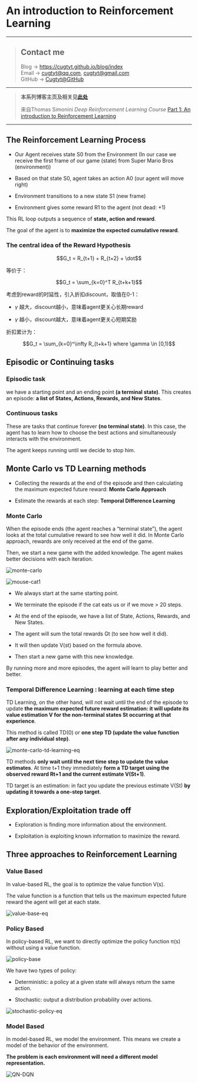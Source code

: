 # An introduction to Reinforcement Learning

---
> ## Contact me
> Blog -> <https://cugtyt.github.io/blog/index>  
> Email -> <cugtyt@qq.com>, <cugtyt@gmail.com>  
> GitHub -> [Cugtyt@GitHub](https://github.com/Cugtyt)

---

> **本系列博客主页及相关见**[**此处**](https://cugtyt.github.io/blog/rl-notes/index)  
>
> 来自Thomas Simonini *Deep Reinforcement Learning Course* [Part 1: An introduction to Reinforcement Learning](https://medium.freecodecamp.org/an-introduction-to-reinforcement-learning-4339519de419)

---

<head>
    <script src="https://cdn.mathjax.org/mathjax/latest/MathJax.js?config=TeX-AMS-MML_HTMLorMML" type="text/javascript"></script>
    <script type="text/x-mathjax-config">
        MathJax.Hub.Config({
            tex2jax: {
            skipTags: ['script', 'noscript', 'style', 'textarea', 'pre'],
            inlineMath: [['$','$']]
            }
        });
    </script>
</head>

## The Reinforcement Learning Process

- Our Agent receives state S0 from the Environment (In our case we receive the first frame of our game (state) from Super Mario Bros (environment))

- Based on that state S0, agent takes an action A0 (our agent will move right)

- Environment transitions to a new state S1 (new frame)

- Environment gives some reward R1 to the agent (not dead: +1)

This RL loop outputs a sequence of **state, action and reward**.

The goal of the agent is to **maximize the expected cumulative reward**.

### The central idea of the Reward Hypothesis

$$G_t = R_{t+1} + R_{t+2} + \dot$$

等价于：

$$G_t = \sum_{k=0}^T R_{t+k+1}$$

考虑到reward的时延性，引入折扣discount，取值在0-1：

- $\gamma$ 越大，discount越小，意味着agent更关心长期reward

- $\gamma$ 越小，discount越大，意味着agent更关心短期奖励

折扣累计为：

$$G_t = \sum_{k=0}^\infty R_{t+k+1} where \gamma \in [0,1)$$

## Episodic or Continuing tasks

### Episodic task

we have a starting point and an ending point **(a terminal state)**. This creates an episode: **a list of States, Actions, Rewards, and New States**.

### Continuous tasks

These are tasks that continue forever **(no terminal state)**. In this case, the agent has to learn how to choose the best actions and simultaneously interacts with the environment.

The agent keeps running until we decide to stop him.

## Monte Carlo vs TD Learning methods

- Collecting the rewards at the end of the episode and then calculating the maximum expected future reward: **Monte Carlo Approach**

- Estimate the rewards at each step: **Temporal Difference Learning**

### Monte Carlo

When the episode ends (the agent reaches a “terminal state”), the agent looks at the total cumulative reward to see how well it did. In Monte Carlo approach, rewards are only received at the end of the game.

Then, we start a new game with the added knowledge. The agent makes better decisions with each iteration.

![monte-carlo](resources/monte-carlo-eq.png)

![mouse-cat1](resources/mouse-cat1.png)

- We always start at the same starting point.

- We terminate the episode if the cat eats us or if we move > 20 steps.

- At the end of the episode, we have a list of State, Actions, Rewards, and New States.

- The agent will sum the total rewards Gt (to see how well it did).

- It will then update V(st) based on the formula above.

- Then start a new game with this new knowledge.

By running more and more episodes, the agent will learn to play better and better.

### Temporal Difference Learning : learning at each time step

TD Learning, on the other hand, will not wait until the end of the episode to update **the maximum expected future reward estimation: it will update its value estimation V for the non-terminal states St occurring at that experience**.

This method is called TD(0) or **one step TD (update the value function after any individual step)**.

![monte-carlo-td-learning-eq](resources/monte-carlo-td-learning-eq.png)

TD methods **only wait until the next time step to update the value estimates**. At time t+1 they immediately **form a TD target using the observed reward Rt+1 and the current estimate V(St+1)**.

TD target is an estimation: in fact you update the previous estimate V(St) **by updating it towards a one-step target**.

## Exploration/Exploitation trade off

- Exploration is finding more information about the environment.

- Exploitation is exploiting known information to maximize the reward.

## Three approaches to Reinforcement Learning

### Value Based

In value-based RL, the goal is to optimize the value function V(s).

The value function is a function that tells us the maximum expected future reward the agent will get at each state.

![value-base-eq](resources/value-base-eq.png)

### Policy Based

In policy-based RL, we want to directly optimize the policy function π(s) without using a value function.

![policy-base](resources/policy-base-eq.png)

We have two types of policy:

- Deterministic: a policy at a given state will always return the same action.

- Stochastic: output a distribution probability over actions.

![stochastic-policy-eq](resources/stochastic-policy-eq.png)

### Model Based

In model-based RL, we model the environment. This means we create a model of the behavior of the environment.

**The problem is each environment will need a different model representation.**

![QN-DQN](resources/QN-DQN.png)